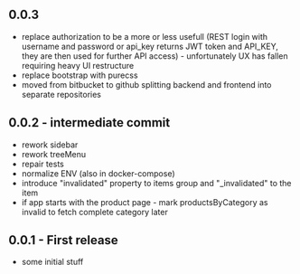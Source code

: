 ## 0.0.3
* replace authorization to be a more or less usefull (REST login with username and password or api_key returns JWT token and API_KEY, they are then used for further API access) - unfortunately UX has fallen requiring heavy UI restructure
* replace bootstrap with purecss
* moved from bitbucket to github splitting backend and frontend into separate repositories

## 0.0.2 - intermediate commit
* rework sidebar
* rework treeMenu
* repair tests
* normalize ENV (also in docker-compose)
* introduce "invalidated" property to items group and "_invalidated" to the item
* if app starts with the product page - mark productsByCategory as invalid to fetch complete category later

## 0.0.1 - First release
* some initial stuff
